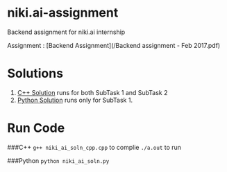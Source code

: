 # niki.ai-assignment
Backend assignment for niki.ai internship

Assignment : [Backend Assignment](/Backend assignment - Feb 2017.pdf)

# Solutions
1. [C++ Solution](/niki_ai_soln_cpp.cpp) runs for both SubTask 1 and SubTask 2
2. [Python Solution](/niki_ai_soln.py) runs only for SubTask 1.

# Run Code
###C++
`g++ niki_ai_soln_cpp.cpp` to complie
`./a.out` to run

###Python
`python niki_ai_soln.py`
